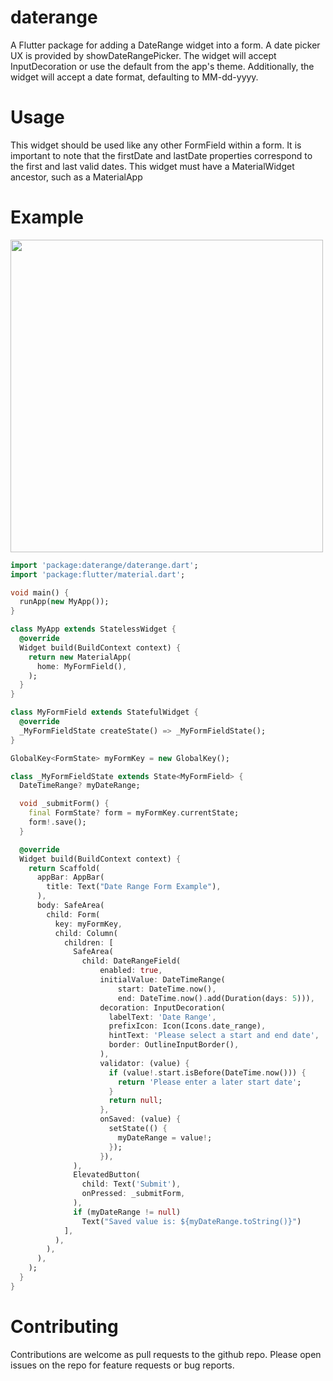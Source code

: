 # daterange

A Flutter package for adding a DateRange widget into a form.
A date picker UX is provided by showDateRangePicker. 
The widget will accept InputDecoration or use the default from the app's theme.
Additionally, the widget will accept a date format, defaulting to MM-dd-yyyy.

# Usage

This widget should be used like any other FormField within a form.
It is important to note that the firstDate and lastDate properties correspond to the first and last valid dates.
This widget must have a MaterialWidget ancestor, such as a MaterialApp

# Example

<img src="https://user-images.githubusercontent.com/65566908/91237186-f0440b80-e707-11ea-919f-846d0c6504c4.gif" height="500"/>

``` dart
import 'package:daterange/daterange.dart';
import 'package:flutter/material.dart';

void main() {
  runApp(new MyApp());
}

class MyApp extends StatelessWidget {
  @override
  Widget build(BuildContext context) {
    return new MaterialApp(
      home: MyFormField(),
    );
  }
}

class MyFormField extends StatefulWidget {
  @override
  _MyFormFieldState createState() => _MyFormFieldState();
}

GlobalKey<FormState> myFormKey = new GlobalKey();

class _MyFormFieldState extends State<MyFormField> {
  DateTimeRange? myDateRange;

  void _submitForm() {
    final FormState? form = myFormKey.currentState;
    form!.save();
  }

  @override
  Widget build(BuildContext context) {
    return Scaffold(
      appBar: AppBar(
        title: Text("Date Range Form Example"),
      ),
      body: SafeArea(
        child: Form(
          key: myFormKey,
          child: Column(
            children: [
              SafeArea(
                child: DateRangeField(
                    enabled: true,
                    initialValue: DateTimeRange(
                        start: DateTime.now(),
                        end: DateTime.now().add(Duration(days: 5))),
                    decoration: InputDecoration(
                      labelText: 'Date Range',
                      prefixIcon: Icon(Icons.date_range),
                      hintText: 'Please select a start and end date',
                      border: OutlineInputBorder(),
                    ),
                    validator: (value) {
                      if (value!.start.isBefore(DateTime.now())) {
                        return 'Please enter a later start date';
                      }
                      return null;
                    },
                    onSaved: (value) {
                      setState(() {
                        myDateRange = value!;
                      });
                    }),
              ),
              ElevatedButton(
                child: Text('Submit'),
                onPressed: _submitForm,
              ),
              if (myDateRange != null)
                Text("Saved value is: ${myDateRange.toString()}")
            ],
          ),
        ),
      ),
    );
  }
}

```

# Contributing

Contributions are welcome as pull requests to the github repo.
Please open issues on the repo for feature requests or bug reports.
